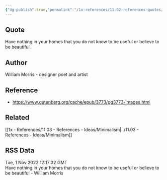 ```yaml
---
{"dg-publish":true,"permalink":"/1x-references/11-02-references-quotes/only-have-stuff-that-is-useful-or-beautiful-william-morris/"}
---
```



## Quote
Have nothing in your homes that you do not know to be useful or believe to be beautiful.

## Author
William Morris - designer poet and artist

## Reference
- https://www.gutenberg.org/cache/epub/3773/pg3773-images.html

## Related
[[1x - References/11.03 - References - Ideas/Minimalism\|../11.03 - References - Ideas/Minimalism]]

## RSS Data
<div class='date'>Tue, 1 Nov 2022 12:17:32 GMT</div>
<div class='description'>Have nothing in your homes that you do not know to be useful or believe to be beautiful - William Morris</div>